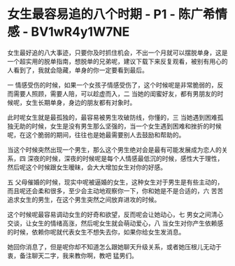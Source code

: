 # 女生最容易追的八个时期 - P1 - 陈广希情感 - BV1wR4y1W7NE

女生最好追的八大事迹，只要你及时抓住机会，不出一个月就可以摆脱单身，这是一个超实用的脱单指南，想脱单的兄弟呢，建议下载下来反复观看，被别有用心的人看到了，我就会隐藏，单身的你一定要看到最后。

一 情感受伤的时候，如果一个女孩子情感受伤了，这个时候呢是非常脆弱的，反而需要人照顾，需要人陪，可以趁虚而入，二 当她的闺蜜好友，都有男朋友的时候呢，女生长期单身，身边的朋友都有对象时。

此时呢女生就是最孤独的，最容易被男生攻破防线，你懂的，三 当她遇到困难孤独无助的时候，女生是没有男生那么坚强的，当一个女生遇到困难和挫折的时候呢，在这个脆弱的期间，往往也是她最需要别人去鼓励和帮助的。

当这个时候突然出现一个男生，那么这个男生绝对会是最有可能发展成为恋人的关系，四 深夜的时候，深夜的时候呢是每个人情感最低沉的时候，感性大于理性，然后呢这个时候跟女生暧昧，会大大增加女生对你的好感。

五 父母催婚的时候，现实中呢被逼婚的女生，这种女生对于男生是有些主动的，而且呢还会柔和很多，至少会主动地观察你一下，你和她是不是合适的，六 苦苦追求女生的男生，在这个男生突然之间放弃进攻的时候。

这个时候呢最容易调动女生的好奇和欲望，反而呢会让她动心，七 男女之间清心交谈，让女生的情绪高涨，然后呢女生就会萌动爱心，八 当女生对你产生依赖感的时候，依赖你呢就代表女生不想失去你，如果你给女生发消息。

她回你消息了，但是呢你却不知道怎么跟她聊天升级关系，或者她压根儿无动于衷，备注聊天二字，我来教你啊，教吧 猛男们。